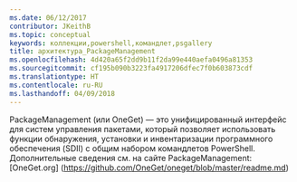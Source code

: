 ```yaml
---
ms.date: 06/12/2017
contributor: JKeithB
ms.topic: conceptual
keywords: коллекции,powershell,командлет,psgallery
title: архитектура_PackageManagement
ms.openlocfilehash: 4d420a65f2dd9b11f2da99e440aefa0496a81353
ms.sourcegitcommit: cf195b090b3223fa4917206dfec7f0b603873cdf
ms.translationtype: HT
ms.contentlocale: ru-RU
ms.lasthandoff: 04/09/2018
---
```

PackageManagement (или OneGet) — это унифицированный интерфейс для систем управления пакетами, который позволяет использовать функции обнаружения, установки и инвентаризации программного обеспечения (SDII) с общим набором командлетов PowerShell. Дополнительные сведения см. на сайте PackageManagement: [OneGet.org] (https://github.com/OneGet/oneget/blob/master/readme.md)